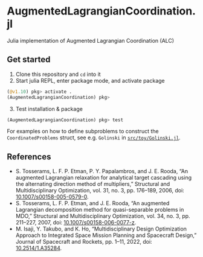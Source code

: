# AugmentedLagrangianCoordination.jl

Julia implementation of Augmented Lagrangian Coordination (ALC)

## Get started

1. Clone this repository and `cd` into it
2. Start julia REPL, enter package mode, and activate package 

```julia
(@v1.10) pkg> activate .
(AugmentedLagrangianCoordination) pkg>
```

3. Test installation & package

```julia
(AugmentedLagrangianCoordination) pkg> test
```

For examples on how to define subproblems to construct the `CoordinatedProblems` struct, see e.g. `Golinski` in [`src/toy/Golinski.jl`](https://github.gatech.edu/SSOG/ALC.jl/blob/main/src/toy/Golinski.jl). 

## References

- S. Tosserams, L. F. P. Etman, P. Y. Papalambros, and J. E. Rooda, “An augmented Lagrangian relaxation for analytical target cascading using the alternating direction method of multipliers,” Structural and Multidisciplinary Optimization, vol. 31, no. 3, pp. 176–189, 2006, doi: [10.1007/s00158-005-0579-0](https://link.springer.com/article/10.1007/s00158-005-0579-0).
- S. Tosserams, L. F. P. Etman, and J. E. Rooda, “An augmented Lagrangian decomposition method for quasi-separable problems in MDO,” Structural and Multidisciplinary Optimization, vol. 34, no. 3, pp. 211–227, 2007, doi: [10.1007/s00158-006-0077-z](https://link.springer.com/article/10.1007/s00158-006-0077-z).
- M. Isaji, Y. Takubo, and K. Ho, “Multidisciplinary Design Optimization Approach to Integrated Space Mission Planning and Spacecraft Design,” Journal of Spacecraft and Rockets, pp. 1–11, 2022, doi: [10.2514/1.A35284](https://arc.aiaa.org/doi/10.2514/1.A35284).
  
